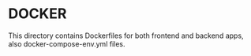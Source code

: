 # DOCKER

This directory contains Dockerfiles for both frontend and backend apps, also docker-compose-env.yml files.

